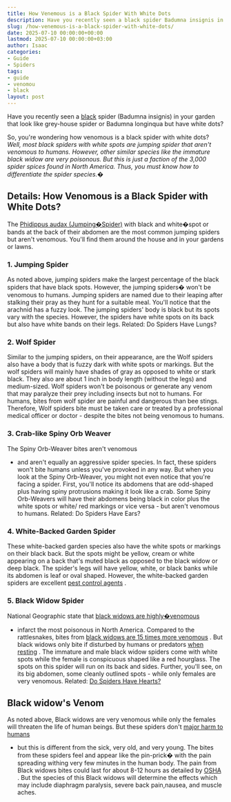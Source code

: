 ```yaml
---
title: How Venemous is a Black Spider With White Dots
description: Have you recently seen a black spider Badumna insignis in your garden that look like grey-house spider or Badumna longinqua but have white dots? So, you're...
slug: /how-venemous-is-a-black-spider-with-white-dots/
date: 2025-07-10 00:00:00+00:00
lastmod: 2025-07-10 00:00:00+03:00
author: Isaac
categories:
- Guide
- Spiders
tags:
- guide
- venomou
- black
layout: post
---
```

Have you recently seen a [black](https://pestpolicy.com/black-widow-spiders/) spider (Badumna insignis) in your garden that look like grey-house spider or Badumna longinqua but have white dots?

So, you're wondering how venomous is a black spider with white dots?
*Well, most black spiders with white spots are jumping spider that aren't venomous to humans. However, other similar species like the immature black widow are very poisonous. But this is just a faction of the 3,000 spider spices found in North America. Thus, you must know how to differentiate the spider species.�*
## Details: How Venomous is a Black Spider with White Dots?
The
[Phidippus audax (Jumping�Spider)](https://nature.mdc.mo.gov/discover-nature/field-guide/bold-jumper)
with black and white�spot or bands at the back of their abdomen are the most common jumping spiders but aren't venomous. You'll find them around the house and in your gardens or lawns.
### 1. Jumping Spider
As noted above, jumping spiders make the largest percentage of the black spiders that have black spots. However, the jumping spiders� won't be venomous to humans.
Jumping spiders are named due to their leaping after stalking their pray as they hunt for a suitable meal. You'll notice that the arachnid has a fuzzy look.
The jumping spiders' body is black but its spots vary with the species. However, the spiders have white spots on its back but also have white bands on their legs.
Related:
Do Spiders Have Lungs?
### 2. Wolf Spider
Similar to the jumping spiders, on their appearance, are the Wolf spiders also have a body that is fuzzy dark with white spots or markings.
But the wolf spiders will mainly have shades of gray as opposed to white or stark black. They also are about 1 inch in body length (without the legs) and medium-sized.
Wolf spiders won't be poisonous or generate any venom that may paralyze their prey including insects but not to humans. For humans, bites from wolf spider are painful and dangerous than bee stings.
Therefore, Wolf spiders bite must be taken care or treated by a professional medical officer or doctor - despite the bites not being venomous to humans.
### 3. Crab-like Spiny Orb Weaver
The
Spiny Orb-Weaver bites aren't venomous
- and aren't equally an aggressive spider species. In fact, these spiders won't bite humans unless you've provoked in any way.
But when you look at the Spiny Orb-Weaver, you might not even notice that you're facing a spider. First, you'll notice its abdomens that are odd-shaped plus having spiny protrusions making it look like a crab.
Some Spiny Orb-Weavers will have their abdomens being black in color plus the white spots or white/ red markings or vice versa - but aren't venomous to humans.
Related:
Do Spiders Have Ears?
### 4. White-Backed Garden Spider
These white-backed garden species also have the white spots or markings on their black back.
But the spots might be yellow, cream or white appearing on a back that's muted black as opposed to the black widow or deep black.
The spider's legs will have yellow, white, or black banks while its abdomen is leaf or oval shaped. However, the white-backed garden spiders are excellent
[pest control agents](https://extension.oregonstate.edu/news/spiders-earn-their-keep-natural-pest-control-garden)
.
### 5. Black Widow Spider
National Geographic state that
[black widows are highly�venomous](https://www.ncbi.nlm.nih.gov/books/NBK499987/)
- infarct the most poisonous in North America. Compared to the rattlesnakes, bites from
[black widows are 15 times more venomous](https://www.livescience.com/39919-black-widow-spiders.html)
.
But black widows only bite if disturbed by humans or predators
[when resting](https://pestpolicy.com/do-spiders-sleep/)
. The immature and male black widow spiders come with white spots while the female is conspicuous shaped like a red hourglass.
The spots on this spider will run on its back and sides. Further, you'll see, on its big abdomen, some cleanly outlined spots - while only females are very venomous.
Related:
[Do Spiders Have Hearts?](https://pestpolicy.com/do-spiders-have-hearts/)
## Black widow's Venom
As noted above, Black widows are very venomous while only the females will threaten the life of human beings. But these spiders don't
[major harm to humans](https://www.livescience.com/39702-first-person-black-widow-bite-sends-man-to-hospital.html)
- but this is different from the sick, very old, and very young.
The bites from these spiders feel and appear like the pin-prick� with the pain spreading withing very few minutes in the human body. The pain from Black widows bites could last for about 8-12 hours as detailed by
[OSHA](https://www.osha.gov/OshDoc/data_Hurricane_Facts/black_widow_spider.pdf)
.
But the species of this Black widows will determine the effects which may include diaphragm paralysis, severe back pain,nausea, and muscle aches.